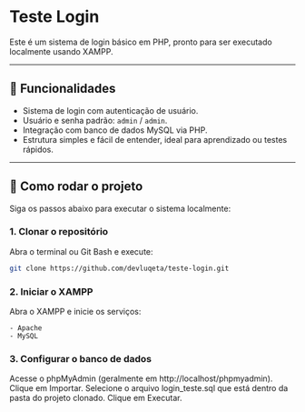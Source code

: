 # Teste Login

Este é um sistema de login básico em PHP, pronto para ser executado localmente usando XAMPP.

---

## 🔹 Funcionalidades

- Sistema de login com autenticação de usuário.
- Usuário e senha padrão: `admin` / `admin`.
- Integração com banco de dados MySQL via PHP.
- Estrutura simples e fácil de entender, ideal para aprendizado ou testes rápidos.

---

## 🚀 Como rodar o projeto

Siga os passos abaixo para executar o sistema localmente:

### 1. Clonar o repositório
Abra o terminal ou Git Bash e execute:

```bash
git clone https://github.com/devluqeta/teste-login.git
```

### 2. Iniciar o XAMPP
Abra o XAMPP e inicie os serviços:

```text
- Apache
- MySQL
```

### 3. Configurar o banco de dados
Acesse o phpMyAdmin (geralmente em http://localhost/phpmyadmin).
Clique em Importar.
Selecione o arquivo login_teste.sql que está dentro da pasta do projeto clonado.
Clique em Executar.
